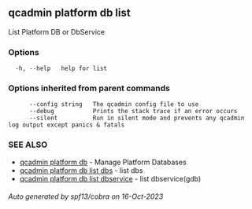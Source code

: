 ## qcadmin platform db list

List Platform DB or DbService

### Options

```
  -h, --help   help for list
```

### Options inherited from parent commands

```
      --config string   The qcadmin config file to use
      --debug           Prints the stack trace if an error occurs
      --silent          Run in silent mode and prevents any qcadmin log output except panics & fatals
```

### SEE ALSO

* [qcadmin platform db](qcadmin_platform_db.md)	 - Manage Platform Databases
* [qcadmin platform db list dbs](qcadmin_platform_db_list_dbs.md)	 - list dbs
* [qcadmin platform db list dbservice](qcadmin_platform_db_list_dbservice.md)	 - list dbservice(gdb)

###### Auto generated by spf13/cobra on 16-Oct-2023
